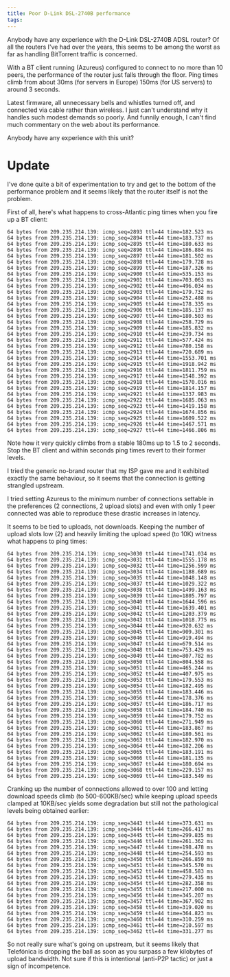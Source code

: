 ```yaml
---
title: Poor D-Link DSL-2740B performance
tags: 
---
```


Anybody have any experience with the D-Link DSL-2740B ADSL router? Of all the routers I've had over the years, this seems to be among the worst as far as handling BitTorrent traffic is concerned.

With a BT client running (Azureus) configured to connect to no more than 10 peers, the performance of the router just falls through the floor. Ping times climb from about 30ms (for servers in Europe) 150ms (for US servers) to around 3 seconds.

Latest firmware, all unnecessary bells and whistles turned off, and connected via cable rather than wireless. I just can't understand why it handles such modest demands so poorly. And funnily enough, I can't find much commentary on the web about its performance.

Anybody have any experience with this unit?

# Update

I've done quite a bit of experimentation to try and get to the bottom of the performance problem and it seems likely that the router itself is not the problem.

First of all, here's what happens to cross-Atlantic ping times when you fire up a BT client:

    64 bytes from 209.235.214.139: icmp_seq=2893 ttl=44 time=182.523 ms
    64 bytes from 209.235.214.139: icmp_seq=2894 ttl=44 time=183.737 ms
    64 bytes from 209.235.214.139: icmp_seq=2895 ttl=44 time=180.633 ms
    64 bytes from 209.235.214.139: icmp_seq=2896 ttl=44 time=186.884 ms
    64 bytes from 209.235.214.139: icmp_seq=2897 ttl=44 time=181.502 ms
    64 bytes from 209.235.214.139: icmp_seq=2898 ttl=44 time=179.728 ms
    64 bytes from 209.235.214.139: icmp_seq=2899 ttl=44 time=187.326 ms
    64 bytes from 209.235.214.139: icmp_seq=2900 ttl=44 time=535.153 ms
    64 bytes from 209.235.214.139: icmp_seq=2901 ttl=44 time=703.063 ms
    64 bytes from 209.235.214.139: icmp_seq=2902 ttl=44 time=496.034 ms
    64 bytes from 209.235.214.139: icmp_seq=2903 ttl=44 time=179.732 ms
    64 bytes from 209.235.214.139: icmp_seq=2904 ttl=44 time=252.488 ms
    64 bytes from 209.235.214.139: icmp_seq=2905 ttl=44 time=178.335 ms
    64 bytes from 209.235.214.139: icmp_seq=2906 ttl=44 time=185.137 ms
    64 bytes from 209.235.214.139: icmp_seq=2907 ttl=44 time=180.503 ms
    64 bytes from 209.235.214.139: icmp_seq=2908 ttl=44 time=258.729 ms
    64 bytes from 209.235.214.139: icmp_seq=2909 ttl=44 time=185.832 ms
    64 bytes from 209.235.214.139: icmp_seq=2910 ttl=44 time=239.734 ms
    64 bytes from 209.235.214.139: icmp_seq=2911 ttl=44 time=577.424 ms
    64 bytes from 209.235.214.139: icmp_seq=2912 ttl=44 time=780.158 ms
    64 bytes from 209.235.214.139: icmp_seq=2913 ttl=44 time=720.689 ms
    64 bytes from 209.235.214.139: icmp_seq=2914 ttl=44 time=1553.701 ms
    64 bytes from 209.235.214.139: icmp_seq=2915 ttl=44 time=1918.942 ms
    64 bytes from 209.235.214.139: icmp_seq=2916 ttl=44 time=1811.759 ms
    64 bytes from 209.235.214.139: icmp_seq=2917 ttl=44 time=1548.392 ms
    64 bytes from 209.235.214.139: icmp_seq=2918 ttl=44 time=1570.016 ms
    64 bytes from 209.235.214.139: icmp_seq=2919 ttl=44 time=1814.157 ms
    64 bytes from 209.235.214.139: icmp_seq=2921 ttl=44 time=1337.983 ms
    64 bytes from 209.235.214.139: icmp_seq=2922 ttl=44 time=1685.063 ms
    64 bytes from 209.235.214.139: icmp_seq=2923 ttl=44 time=1419.158 ms
    64 bytes from 209.235.214.139: icmp_seq=2924 ttl=44 time=1674.856 ms
    64 bytes from 209.235.214.139: icmp_seq=2925 ttl=44 time=1609.522 ms
    64 bytes from 209.235.214.139: icmp_seq=2926 ttl=44 time=1467.571 ms
    64 bytes from 209.235.214.139: icmp_seq=2927 ttl=44 time=1466.806 ms

Note how it very quickly climbs from a stable 180ms up to 1.5 to 2 seconds. Stop the BT client and within seconds ping times revert to their former levels.

I tried the generic no-brand router that my ISP gave me and it exhibited exactly the same behaviour, so it seems that the connection is getting strangled upstream.

I tried setting Azureus to the minimum number of connections settable in the preferences (2 connections, 2 upload slots) and even with only 1 peer connected was able to reproduce these drastic increases in latency.

It seems to be tied to uploads, not downloads. Keeping the number of upload slots low (2) and heavily limiting the upload speed (to 10K) witness what happens to ping times:

    64 bytes from 209.235.214.139: icmp_seq=3030 ttl=44 time=1741.034 ms
    64 bytes from 209.235.214.139: icmp_seq=3031 ttl=44 time=1555.178 ms
    64 bytes from 209.235.214.139: icmp_seq=3032 ttl=44 time=1256.599 ms
    64 bytes from 209.235.214.139: icmp_seq=3034 ttl=44 time=1188.689 ms
    64 bytes from 209.235.214.139: icmp_seq=3035 ttl=44 time=1048.148 ms
    64 bytes from 209.235.214.139: icmp_seq=3037 ttl=44 time=1029.322 ms
    64 bytes from 209.235.214.139: icmp_seq=3038 ttl=44 time=1499.163 ms
    64 bytes from 209.235.214.139: icmp_seq=3039 ttl=44 time=1805.797 ms
    64 bytes from 209.235.214.139: icmp_seq=3040 ttl=44 time=1644.596 ms
    64 bytes from 209.235.214.139: icmp_seq=3041 ttl=44 time=1639.401 ms
    64 bytes from 209.235.214.139: icmp_seq=3042 ttl=44 time=1203.379 ms
    64 bytes from 209.235.214.139: icmp_seq=3043 ttl=44 time=1018.775 ms
    64 bytes from 209.235.214.139: icmp_seq=3044 ttl=44 time=920.632 ms
    64 bytes from 209.235.214.139: icmp_seq=3045 ttl=44 time=909.301 ms
    64 bytes from 209.235.214.139: icmp_seq=3046 ttl=44 time=919.494 ms
    64 bytes from 209.235.214.139: icmp_seq=3047 ttl=44 time=679.514 ms
    64 bytes from 209.235.214.139: icmp_seq=3048 ttl=44 time=753.429 ms
    64 bytes from 209.235.214.139: icmp_seq=3049 ttl=44 time=807.782 ms
    64 bytes from 209.235.214.139: icmp_seq=3050 ttl=44 time=804.558 ms
    64 bytes from 209.235.214.139: icmp_seq=3051 ttl=44 time=465.244 ms
    64 bytes from 209.235.214.139: icmp_seq=3052 ttl=44 time=407.975 ms
    64 bytes from 209.235.214.139: icmp_seq=3053 ttl=44 time=179.553 ms
    64 bytes from 209.235.214.139: icmp_seq=3054 ttl=44 time=182.495 ms
    64 bytes from 209.235.214.139: icmp_seq=3055 ttl=44 time=183.446 ms
    64 bytes from 209.235.214.139: icmp_seq=3056 ttl=44 time=178.376 ms
    64 bytes from 209.235.214.139: icmp_seq=3057 ttl=44 time=186.717 ms
    64 bytes from 209.235.214.139: icmp_seq=3058 ttl=44 time=184.740 ms
    64 bytes from 209.235.214.139: icmp_seq=3059 ttl=44 time=179.752 ms
    64 bytes from 209.235.214.139: icmp_seq=3060 ttl=44 time=271.949 ms
    64 bytes from 209.235.214.139: icmp_seq=3061 ttl=44 time=183.867 ms
    64 bytes from 209.235.214.139: icmp_seq=3062 ttl=44 time=180.561 ms
    64 bytes from 209.235.214.139: icmp_seq=3063 ttl=44 time=182.970 ms
    64 bytes from 209.235.214.139: icmp_seq=3064 ttl=44 time=182.206 ms
    64 bytes from 209.235.214.139: icmp_seq=3065 ttl=44 time=183.191 ms
    64 bytes from 209.235.214.139: icmp_seq=3066 ttl=44 time=181.135 ms
    64 bytes from 209.235.214.139: icmp_seq=3067 ttl=44 time=180.694 ms
    64 bytes from 209.235.214.139: icmp_seq=3068 ttl=44 time=229.157 ms
    64 bytes from 209.235.214.139: icmp_seq=3069 ttl=44 time=183.549 ms

Cranking up the number of connections allowed to over 100 and letting download speeds climb (to 500-600KB/sec) while keeping upload speeds clamped at 10KB/sec yields some degradation but still not the pathological levels being obtained earlier:

    64 bytes from 209.235.214.139: icmp_seq=3443 ttl=44 time=373.631 ms
    64 bytes from 209.235.214.139: icmp_seq=3444 ttl=44 time=266.417 ms
    64 bytes from 209.235.214.139: icmp_seq=3445 ttl=44 time=299.835 ms
    64 bytes from 209.235.214.139: icmp_seq=3446 ttl=44 time=261.362 ms
    64 bytes from 209.235.214.139: icmp_seq=3447 ttl=44 time=198.478 ms
    64 bytes from 209.235.214.139: icmp_seq=3448 ttl=44 time=254.593 ms
    64 bytes from 209.235.214.139: icmp_seq=3450 ttl=44 time=266.859 ms
    64 bytes from 209.235.214.139: icmp_seq=3451 ttl=44 time=345.570 ms
    64 bytes from 209.235.214.139: icmp_seq=3452 ttl=44 time=458.583 ms
    64 bytes from 209.235.214.139: icmp_seq=3453 ttl=44 time=279.435 ms
    64 bytes from 209.235.214.139: icmp_seq=3454 ttl=44 time=282.358 ms
    64 bytes from 209.235.214.139: icmp_seq=3455 ttl=44 time=217.000 ms
    64 bytes from 209.235.214.139: icmp_seq=3456 ttl=44 time=345.207 ms
    64 bytes from 209.235.214.139: icmp_seq=3457 ttl=44 time=367.902 ms
    64 bytes from 209.235.214.139: icmp_seq=3458 ttl=44 time=319.020 ms
    64 bytes from 209.235.214.139: icmp_seq=3459 ttl=44 time=364.823 ms
    64 bytes from 209.235.214.139: icmp_seq=3460 ttl=44 time=310.259 ms
    64 bytes from 209.235.214.139: icmp_seq=3461 ttl=44 time=210.597 ms
    64 bytes from 209.235.214.139: icmp_seq=3462 ttl=44 time=331.277 ms

So not really sure what's going on upstream, but it seems likely that Telefónica is dropping the ball as soon as you surpass a few kilobytes of upload bandwidth. Not sure if this is intentional (anti-P2P tactic) or just a sign of incompetence.
